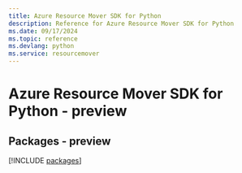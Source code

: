 ```yaml
---
title: Azure Resource Mover SDK for Python
description: Reference for Azure Resource Mover SDK for Python
ms.date: 09/17/2024
ms.topic: reference
ms.devlang: python
ms.service: resourcemover
---
```

# Azure Resource Mover SDK for Python - preview
## Packages - preview
[!INCLUDE [packages](resource-mover-index.md)]